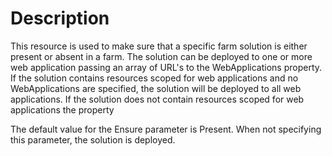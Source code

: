 # Description

This resource is used to make sure that a specific farm solution is either
present or absent in a farm. The solution can be deployed to one or more web
application passing an array of URL's to the WebApplications property. If the
solution contains resources scoped for web applications and no WebApplications
are specified, the solution will be deployed to all web applications. If the
solution does not contain resources scoped for web applications the property

The default value for the Ensure parameter is Present. When not specifying this
parameter, the solution is deployed.
